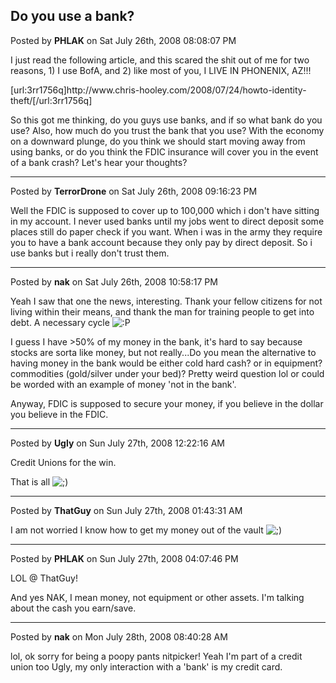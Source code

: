 ## Do you use a bank?
Posted by **PHLAK** on Sat July 26th, 2008 08:08:07 PM

I just read the following article, and this scared the shit out of me for two reasons, 1) I use BofA, and 2) like most of you, I LIVE IN PHONENIX, AZ!!!

[url:3rr1756q]http&#58;//www&#46;chris-hooley&#46;com/2008/07/24/howto-identity-theft/[/url:3rr1756q]

So this got me thinking, do you guys use banks, and if so what bank do you use?  Also, how much do you trust the bank that you use?  With the economy on a downward plunge, do you think we should start moving away from using banks, or do you think the FDIC insurance will cover you in the event of a bank crash?  Let's hear your thoughts?

--------------------------------------------------------------------------------

Posted by **TerrorDrone** on Sat July 26th, 2008 09:16:23 PM

Well the FDIC is supposed to cover up to 100,000 which i don't have sitting in my account.
I never used banks until my jobs went to direct deposit some places still do paper check if you want. When i was in the army they require you to have a bank account because they only pay by direct deposit.
So i use banks but i really don't trust them.

--------------------------------------------------------------------------------

Posted by **nak** on Sat July 26th, 2008 10:58:17 PM

Yeah I saw that one the news, interesting.  Thank your fellow citizens for not living within their means, and thank the man for training people to get into debt.  A necessary cycle  <!-- s:P --><img src="{SMILIES_PATH}/icon_razz.gif" alt=":P" title="Razz" /><!-- s:P --> 

I guess I have &gt;50% of my money in the bank, it's hard to say because stocks are sorta like money, but not really...Do you mean the alternative to having money in the bank would be either cold hard cash? or in equipment? commodities (gold/silver under your bed)?  Pretty weird question lol or could be worded with an example of money 'not in the bank'.

Anyway, FDIC is supposed to secure your money, if you believe in the dollar you believe in the FDIC.

--------------------------------------------------------------------------------

Posted by **Ugly** on Sun July 27th, 2008 12:22:16 AM

Credit Unions for the win.

That is all <!-- s;) --><img src="{SMILIES_PATH}/icon_e_wink.gif" alt=";)" title="Wink" /><!-- s;) -->

--------------------------------------------------------------------------------

Posted by **ThatGuy** on Sun July 27th, 2008 01:43:31 AM

I am  not worried I know how to get my money out of the vault  <!-- s;) --><img src="{SMILIES_PATH}/icon_e_wink.gif" alt=";)" title="Wink" /><!-- s;) -->

--------------------------------------------------------------------------------

Posted by **PHLAK** on Sun July 27th, 2008 04:07:46 PM

LOL @ ThatGuy!

And yes NAK, I mean money, not equipment or other assets.  I'm talking about the cash you earn/save.

--------------------------------------------------------------------------------

Posted by **nak** on Mon July 28th, 2008 08:40:28 AM

lol, ok sorry for being a poopy pants nitpicker!  Yeah I'm part of a credit union too Ugly, my only interaction with a 'bank' is my credit card.
